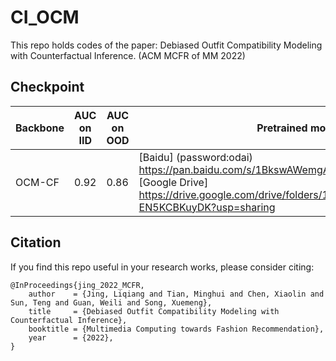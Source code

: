 # CI_OCM

This repo holds codes of the paper: Debiased Outfit Compatibility Modeling with Counterfactual Inference. (ACM MCFR of MM 2022)

## Checkpoint

| Backbone | AUC on IID | AUC on OOD | Pretrained model                                             |
| -------- | ---------- | ---------- | ------------------------------------------------------------ |
| OCM-CF   | 0.92       | 0.86       | [Baidu] (password:odai) https://pan.baidu.com/s/1BkswAWemgA9PJBGiEKBLvQ?pwd=odai [Google Drive] https://drive.google.com/drive/folders/1hzavzCY5PcV3O_qKH2kd-EN5KCBKuyDK?usp=sharing |

## Citation

If you find this repo useful in your research works, please consider citing:

```
@InProceedings{jing_2022_MCFR,
    author    = {Jing, Liqiang and Tian, Minghui and Chen, Xiaolin and Sun, Teng and Guan, Weili and Song, Xuemeng},
    title     = {Debiased Outfit Compatibility Modeling with Counterfactual Inference},
    booktitle = {Multimedia Computing towards Fashion Recommendation},
    year      = {2022},
}
```



